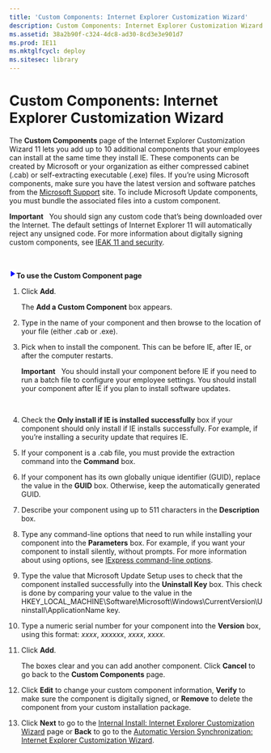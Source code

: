 ```yaml
---
title: 'Custom Components: Internet Explorer Customization Wizard'
description: Custom Components: Internet Explorer Customization Wizard
ms.assetid: 38a2b90f-c324-4dc8-ad30-8cd3e3e901d7
ms.prod: IE11
ms.mktglfcycl: deploy
ms.sitesec: library
---
```


# Custom Components: Internet Explorer Customization Wizard


The **Custom Components** page of the Internet Explorer Customization Wizard 11 lets you add up to 10 additional components that your employees can install at the same time they install IE. These components can be created by Microsoft or your organization as either compressed cabinet (.cab) or self-extracting executable (.exe) files. If you’re using Microsoft components, make sure you have the latest version and software patches from the [Microsoft Support](http://go.microsoft.com/fwlink/?LinkId=258658) site. To include Microsoft Update components, you must bundle the associated files into a custom component.

**Important**  
You should sign any custom code that’s being downloaded over the Internet. The default settings of Internet Explorer 11 will automatically reject any unsigned code. For more information about digitally signing custom components, see [IEAK 11 and security](ieak-11-and-security.md).

 

![](images/wedge.gif)**To use the Custom Component page**

1.  Click **Add**.

    The **Add a Custom Component** box appears.

2.  Type in the name of your component and then browse to the location of your file (either .cab or .exe).

3.  Pick when to install the component. This can be before IE, after IE, or after the computer restarts.

    **Important**  
    You should install your component before IE if you need to run a batch file to configure your employee settings. You should install your component after IE if you plan to install software updates.

     

4.  Check the **Only install if IE is installed successfully** box if your component should only install if IE installs successfully. For example, if you’re installing a security update that requires IE.

5.  If your component is a .cab file, you must provide the extraction command into the **Command** box.

6.  If your component has its own globally unique identifier (GUID), replace the value in the **GUID** box. Otherwise, keep the automatically generated GUID.

7.  Describe your component using up to 511 characters in the **Description** box.

8.  Type any command-line options that need to run while installing your component into the **Parameters** box. For example, if you want your component to install silently, without prompts. For more information about using options, see [IExpress command-line options](iexpress-command-line-options.md).

9.  Type the value that Microsoft Update Setup uses to check that the component installed successfully into the **Uninstall Key** box. This check is done by comparing your value to the value in the HKEY\_LOCAL\_MACHINE\\Software\\Microsoft\\Windows\\CurrentVersion\\Uninstall\\ApplicationName key.

10. Type a numeric serial number for your component into the **Version** box, using this format: *xxxx*, *xxxxxx*, *xxxx*, *xxxx*.

11. Click **Add**.

    The boxes clear and you can add another component. Click **Cancel** to go back to the **Custom Components** page.

12. Click **Edit** to change your custom component information, **Verify** to make sure the component is digitally signed, or **Remove** to delete the component from your custom installation package.

13. Click **Next** to go to the [Internal Install: Internet Explorer Customization Wizard](internal-install-internet-explorer-customization-wizard.md) page or **Back** to go to the [Automatic Version Synchronization: Internet Explorer Customization Wizard](automatic-version-synchronization-internet-explorer-customization-wizard.md).

 

 





